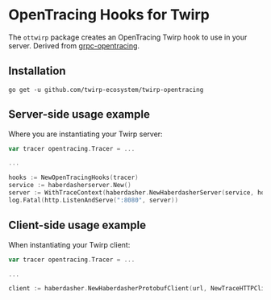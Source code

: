 # OpenTracing Hooks for Twirp

The `ottwirp` package creates an OpenTracing Twirp hook to use in your server. Derived from [grpc-opentracing](https://github.com/grpc-ecosystem/grpc-opentracing).

## Installation

`go get -u github.com/twirp-ecosystem/twirp-opentracing`

## Server-side usage example

Where you are instantiating your Twirp server:

```go
var tracer opentracing.Tracer = ...

...

hooks := NewOpenTracingHooks(tracer)
service := haberdasherserver.New()
server := WithTraceContext(haberdasher.NewHaberdasherServer(service, hooks), tracer)
log.Fatal(http.ListenAndServe(":8080", server))
```

## Client-side usage example

When instantiating your Twirp client:

```go
var tracer opentracing.Tracer = ...

...

client := haberdasher.NewHaberdasherProtobufClient(url, NewTraceHTTPClient(http.DefaultClient, tracer))
```
